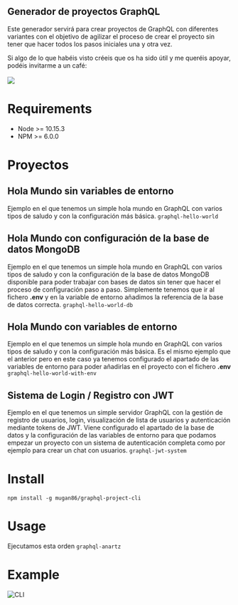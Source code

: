 ## Generador de proyectos GraphQL

Este generador servirá para crear proyectos de GraphQL con diferentes variantes con el objetivo de agilizar el proceso de crear el proyecto sin tener que hacer todos los pasos iniciales una y otra vez.

Si algo de lo que habéis visto créeis que os ha sido útil y me queréis apoyar, podéis invitarme a un café:
<br><br><a href="https://www.buymeacoffee.com/mugan86"><img src="https://img.buymeacoffee.com/button-api/?text=Buy me a coffee&emoji=&slug=mugan86&button_colour=FFDD00&font_colour=000000&font_family=Cookie&outline_colour=000000&coffee_colour=ffffff"></a>

# Requirements
* Node >= 10.15.3
* NPM >= 6.0.0

# Proyectos

## Hola Mundo sin variables de entorno

Ejemplo en el que tenemos un simple hola mundo en GraphQL con varios tipos de saludo y con la configuración más básica.
```graphql-hello-world```

## Hola Mundo con configuración de la base de datos MongoDB

Ejemplo en el que tenemos un simple hola mundo en GraphQL con varios tipos de saludo y con la configuración de la base de datos MongoDB disponible para poder trabajar con bases de datos sin tener que hacer el proceso de configuración paso a paso. Simplemente tenemos que ir al fichero **.env** y en la variable de entorno añadimos la referencia de la base de datos correcta.
```graphql-hello-world-db```

## Hola Mundo con variables de entorno

Ejemplo en el que tenemos un simple hola mundo en GraphQL con varios tipos de saludo y con la configuración más básica. Es el mismo ejemplo que el anterior pero en este caso ya tenemos configurado el apartado de las variables de entorno para poder añadirlas en el proyecto con el fichero **.env**
```graphql-hello-world-with-env```

## Sistema de Login / Registro con JWT

Ejemplo en el que tenemos un simple servidor GraphQL con la gestión de registro de usuarios, login, visualización de lista de usuarios y autenticación mediante tokens de JWT. Viene configurado el apartado de la base de datos y la configuración de las variables de entorno para que podamos empezar un proyecto con un sistema de autenticación completa como por ejemplo para crear un chat con usuarios.
```graphql-jwt-system```

# Install
```npm install -g mugan86/graphql-project-cli```
# Usage
Ejecutamos esta orden
```graphql-anartz```

# Example
![CLI](./cli.gif)
